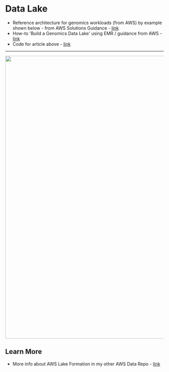 # Data Lake

- Reference architecture for genomics workloads (from AWS) by example shown below - from AWS Solutions Guidance - [link](https://aws.amazon.com/solutions/guidance/multi-omics-and-multi-modal-data-integration-and-analysis/)
- How-to 'Build a Genomics Data Lake' using EMR / guidance from AWS - [link](https://aws.amazon.com/blogs/industries/build-a-genomics-data-lake-on-aws-using-amazon-emr-part-1/)
- Code for article above - [link](https://github.com/aws-samples/aws-genomics-datalake)


---

<img src="https://github.com/lynnlangit/aws-for-bioinformatics/blob/main/2_Files_%26_Data-LYNN/images/genomics-lake.png" width=900>


## Learn More

- More info about AWS Lake Formation in my other AWS Data Repo - [link](https://github.com/lynnlangit/Hello-AWS-Data-Services/tree/master/4_data_lake/5_Lake_Formation)
